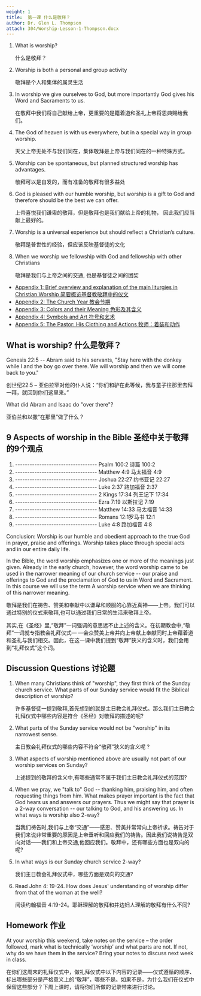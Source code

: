 ```yaml
---
weight: 1
title:  第一课 什么是敬拜？
author: Dr. Glen L. Thompson
attach: 304/Worship-Lesson-1-Thompson.docx
---
```

1. What is worship?

    什么是敬拜？

2. Worship is both a personal and group activity

    敬拜是个人和集体的属灵生活

3. In worship we give ourselves to God, but more importantly God gives his Word and Sacraments to us.

    在敬拜中我们将自己献给上帝，更重要的是籍着道和圣礼上帝将恩典赐给我们。

4. The God of heaven is with us everywhere, but in a special way in group worship.

    天父上帝无处不与我们同在，集体敬拜是上帝与我们同在的一种特殊方式。

5. Worship can be spontaneous, but planned structured worship has advantages.

    敬拜可以是自发的，而有准备的敬拜有很多益处

6. God is pleased with our humble worship, but worship is a gift to God and therefore should be the best we can offer.

    上帝喜悦我们谦卑的敬拜，但是敬拜也是我们献给上帝的礼物， 因此我们应当献上最好的。

7. Worship is a universal experience but should reflect a Christian’s culture.

    敬拜是普世性的经验，但应该反映基督徒的文化

8. When we worship we fellowship with God and fellowship with other Christians

    敬拜是我们与上帝之间的交通, 也是基督徒之间的团契

- [Appendix 1: Brief overview and explanation of the main liturgies in Christian Worship 简要概览基督教敬拜中的仪文](/course-file/304/Worship-Appendix-1-Liturgies.docx)
- [Appendix 2: The Church Year 教会节期](/course-file/304/Worship-Appendix-2-Church-Year.docx)
- [Appendix 3: Colors and their Meaning 色彩及其含义](/course-file/304/Worship-Appendix-3-Colors.docx)
- [Appendix 4: Symbols and Art 符号和艺术](/course-file/304/Worship-Appendix-4-Symbols.docx)
- [Appendix 5: The Pastor: His Clothing and Actions 牧师：着装和动作](/course-file/304/Worship-Appendix-4-Symbols.docx)

## What is worship? 什么是敬拜？

Genesis 22:5 -- Abram said to his servants, "Stay here with the donkey while I and the boy go over there. We will worship and then we will come back to you."

创世纪22:5 – 亚伯拉罕对他的仆人说：“你们和驴在此等候，我与童子往那里去拜一拜，就回到你们这里来。”

What did Abram and Isaac do "over there"?

亚伯兰和以撒“在那里”做了什么？

## 9 Aspects of worship in the Bible 圣经中关于敬拜的9个观点

1. ---------------------------------- Psalm 100:2 诗篇 100:2
2. ---------------------------------- Matthew 4:9 马太福音 4:9
3. ---------------------------------- Joshua 22:27 约书亚记 22:27
4. ---------------------------------- Luke 2:37 路加福音 2:37
5. ---------------------------------- 2 Kings 17:34 列王记下 17:34
6. ---------------------------------- Ezra 7:19 以斯拉记 7:19
7. ---------------------------------- Matthew 14:33 马太福音 14:33
8. ---------------------------------- Romans 12:1罗马书 12:1
9. ---------------------------------- Luke 4:8 路加福音 4:8

Conclusion: Worship is our humble and obedient approach to the true God in prayer, praise and offerings. Worship takes place through special acts and in our entire daily life.

In the Bible, the word worship emphasizes one or more of the meanings just given. Already in the early church, however, the word worship came to be used in the narrower meaning of our church service -- our praise and offerings to God and the proclamation of God to us in Word and Sacrament. In this course we will use the term A worship service when we are thinking of this narrower meaning.

敬拜是我们在祷告、赞美和奉献中以谦卑和顺服的心靠近真神——上帝。我们可以通过特别的仪式来敬拜,也可以通过我们日常的生活来敬拜上帝。

其实,在《圣经》里,“敬拜”一词强调的意思远不止上述的含义。在初期教会中,“敬拜”一词就专指教会礼拜仪式— —会众赞美上帝并向上帝献上奉献同时上帝藉着道和圣礼与我们相交。因此，在这一课中我们提到“敬拜”狭义的含义时，我们会用到“礼拜仪式”这个词。

## Discussion Questions 讨论题

1. When many Christians think of "worship", they first think of the Sunday church service. What parts of our Sunday service would fit the Biblical description of worship?

    许多基督徒一提到敬拜,首先想到的就是主日教会礼拜仪式。那么我们主日教会礼拜仪式中哪些内容是符合《圣经》对敬拜的描述的呢?

2. What parts of the Sunday service would not be "worship" in its narrowest sense.

    主日教会礼拜仪式的哪些内容不符合“敬拜”狭义的含义呢 ?

3. What aspects of worship mentioned above are usually not part of our worship services on Sunday?

    上述提到的敬拜的含义中,有哪些通常不属于我们主日教会礼拜仪式的范围?

4. When we pray, we "talk to" God -- thanking him, praising him, and often requesting things from him. What makes prayer important is the fact that God hears us and answers our prayers. Thus we might say that prayer is a 2-way conversation -- our talking to God, and his answering us. In what ways is worship also 2-way?

    当我们祷告时,我们与上帝“交通”——感恩、赞美并常常向上帝祈求。祷告对于我们来说非常重要的原因是上帝垂听和回应我们的祷告。因此我们说祷告是双向对话——我们和上帝交通,他回应我们。敬拜中，还有哪些方面也是双向的呢?

5. In what ways is our Sunday church service 2-way?

    我们主日教会礼拜仪式中，哪些方面是双向的交通?

6. Read John 4: 19-24. How does Jesus' understanding of worship differ from that of the woman at the well?

    阅读约翰福音 4:19-24。耶稣理解的敬拜和井边妇人理解的敬拜有什么不同?

## Homework 作业

At your worship this weekend, take notes on the service – the order followed, mark what is technically ‘worship’ and what parts are not. If not, why do we have them in the service? Bring your notes to discuss next week in class.

在你们这周末的礼拜仪式中，做礼拜仪式中以下内容的记录——仪式遵循的顺序、标出哪些部分是严格意义上的“敬拜”，哪些不是。如果不是，为什么我们在仪式中保留这些部分？下周上课时，请将你们所做的记录带来进行讨论。
